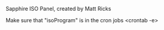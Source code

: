 Sapphire ISO Panel, created by Matt Ricks

Make sure that "isoProgram" is in the cron jobs <crontab -e>

